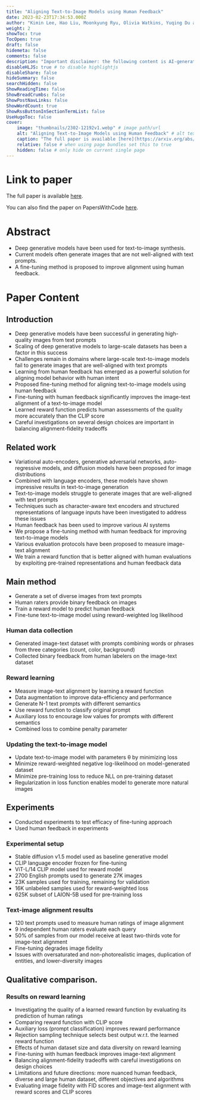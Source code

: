 ```yaml
---
title: "Aligning Text-to-Image Models using Human Feedback"
date: 2023-02-23T17:34:53.000Z
author: "Kimin Lee, Hao Liu, Moonkyung Ryu, Olivia Watkins, Yuqing Du and 4 others"
weight: 2
showToc: true
TocOpen: true
draft: false
hidemeta: false
comments: false
description: "Important disclaimer: the following content is AI-generated, please make sure to fact check the presented information by reading the full paper."
disableHLJS: true # to disable highlightjs
disableShare: false
hideSummary: false
searchHidden: false
ShowReadingTime: false
ShowBreadCrumbs: false
ShowPostNavLinks: false
ShowWordCount: true
ShowRssButtonInSectionTermList: false
UseHugoToc: false
cover:
    image: "thumbnails/2302-12192v1.webp" # image path/url
    alt: "Aligning Text-to-Image Models using Human Feedback" # alt text
    caption: "The full paper is available [here](https://arxiv.org/abs/2302.12192)." # display caption under cover
    relative: false # when using page bundles set this to true
    hidden: false # only hide on current single page
---
```


# Link to paper
The full paper is available [here](https://arxiv.org/abs/2302.12192).

You can also find the paper on PapersWithCode [here](https://paperswithcode.com/paper/aligning-text-to-image-models-using-human).

# Abstract
- Deep generative models have been used for text-to-image synthesis.
- Current models often generate images that are not well-aligned with text prompts.
- A fine-tuning method is proposed to improve alignment using human feedback.

# Paper Content

## Introduction
- Deep generative models have been successful in generating high-quality images from text prompts
- Scaling of deep generative models to large-scale datasets has been a factor in this success
- Challenges remain in domains where large-scale text-to-image models fail to generate images that are well-aligned with text prompts
- Learning from human feedback has emerged as a powerful solution for aligning model behavior with human intent
- Proposed fine-tuning method for aligning text-to-image models using human feedback
- Fine-tuning with human feedback significantly improves the image-text alignment of a text-to-image model
- Learned reward function predicts human assessments of the quality more accurately than the CLIP score
- Careful investigations on several design choices are important in balancing alignment-fidelity tradeoffs

## Related work
- Variational auto-encoders, generative adversarial networks, auto-regressive models, and diffusion models have been proposed for image distributions
- Combined with language encoders, these models have shown impressive results in text-to-image generation
- Text-to-image models struggle to generate images that are well-aligned with text prompts
- Techniques such as character-aware text encoders and structured representations of language inputs have been investigated to address these issues
- Human feedback has been used to improve various AI systems
- We propose a fine-tuning method with human feedback for improving text-to-image models
- Various evaluation protocols have been proposed to measure image-text alignment
- We train a reward function that is better aligned with human evaluations by exploiting pre-trained representations and human feedback data

## Main method
- Generate a set of diverse images from text prompts
- Human raters provide binary feedback on images
- Train a reward model to predict human feedback
- Fine-tune text-to-image model using reward-weighted log likelihood

### Human data collection
- Generated image-text dataset with prompts combining words or phrases from three categories (count, color, background)
- Collected binary feedback from human labelers on the image-text dataset

### Reward learning
- Measure image-text alignment by learning a reward function
- Data augmentation to improve data-efficiency and performance
- Generate N-1 text prompts with different semantics
- Use reward function to classify original prompt
- Auxiliary loss to encourage low values for prompts with different semantics
- Combined loss to combine penalty parameter

### Updating the text-to-image model
- Update text-to-image model with parameters θ by minimizing loss
- Minimize reward-weighted negative log-likelihood on model-generated dataset
- Minimize pre-training loss to reduce NLL on pre-training dataset
- Regularization in loss function enables model to generate more natural images

## Experiments
- Conducted experiments to test efficacy of fine-tuning approach
- Used human feedback in experiments

### Experimental setup
- Stable diffusion v1.5 model used as baseline generative model
- CLIP language encoder frozen for fine-tuning
- ViT-L/14 CLIP model used for reward model
- 2700 English prompts used to generate 27K images
- 23K samples used for training, remaining for validation
- 16K unlabeled samples used for reward-weighted loss
- 625K subset of LAION-5B used for pre-training loss

### Text-image alignment results
- 120 text prompts used to measure human ratings of image alignment
- 9 independent human raters evaluate each query
- 50% of samples from our model receive at least two-thirds vote for image-text alignment
- Fine-tuning degrades image fidelity
- Issues with oversaturated and non-photorealistic images, duplication of entities, and lower-diversity images

## Qualitative comparison.

### Results on reward learning
- Investigating the quality of a learned reward function by evaluating its prediction of human ratings
- Comparing reward function with CLIP score
- Auxiliary loss (prompt classification) improves reward performance
- Rejection sampling technique selects best output w.r.t. the learned reward function
- Effects of human dataset size and data diversity on reward learning
- Fine-tuning with human feedback improves image-text alignment
- Balancing alignment-fidelity tradeoffs with careful investigations on design choices
- Limitations and future directions: more nuanced human feedback, diverse and large human dataset, different objectives and algorithms
- Evaluating image fidelity with FID scores and image-text alignment with reward scores and CLIP scores
